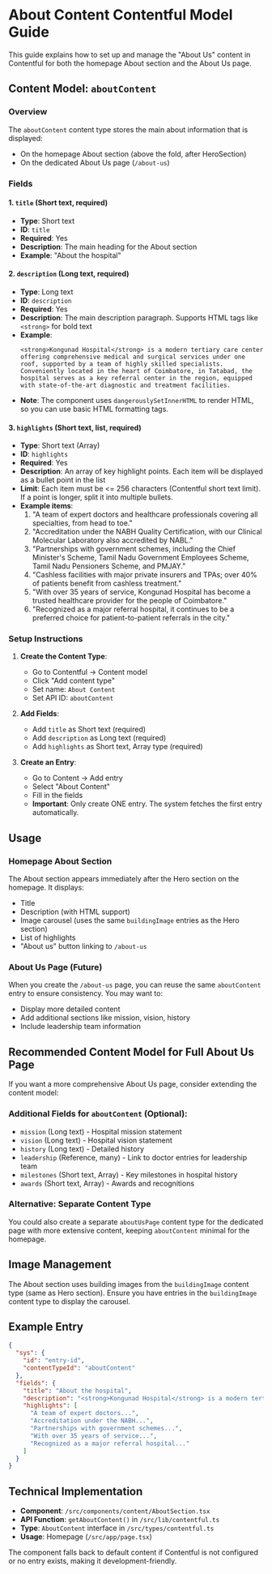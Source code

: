 # About Content Contentful Model Guide

This guide explains how to set up and manage the "About Us" content in Contentful for both the homepage About section and the About Us page.

## Content Model: `aboutContent`

### Overview
The `aboutContent` content type stores the main about information that is displayed:
- On the homepage About section (above the fold, after HeroSection)
- On the dedicated About Us page (`/about-us`)

### Fields

#### 1. `title` (Short text, required)
- **Type**: Short text
- **ID**: `title`
- **Required**: Yes
- **Description**: The main heading for the About section
- **Example**: "About the hospital"

#### 2. `description` (Long text, required)
- **Type**: Long text
- **ID**: `description`
- **Required**: Yes
- **Description**: The main description paragraph. Supports HTML tags like `<strong>` for bold text
- **Example**: 
  ```
  <strong>Kongunad Hospital</strong> is a modern tertiary care center offering comprehensive medical and surgical services under one roof, supported by a team of highly skilled specialists. Conveniently located in the heart of Coimbatore, in Tatabad, the hospital serves as a key referral center in the region, equipped with state-of-the-art diagnostic and treatment facilities.
  ```
- **Note**: The component uses `dangerouslySetInnerHTML` to render HTML, so you can use basic HTML formatting tags.

#### 3. `highlights` (Short text, list, required)
- **Type**: Short text (Array)
- **ID**: `highlights`
- **Required**: Yes
- **Description**: An array of key highlight points. Each item will be displayed as a bullet point in the list
- **Limit**: Each item must be <= 256 characters (Contentful short text limit). If a point is longer, split it into multiple bullets.
- **Example items**:
  1. "A team of expert doctors and healthcare professionals covering all specialties, from head to toe."
  2. "Accreditation under the NABH Quality Certification, with our Clinical Molecular Laboratory also accredited by NABL."
  3. "Partnerships with government schemes, including the Chief Minister's Scheme, Tamil Nadu Government Employees Scheme, Tamil Nadu Pensioners Scheme, and PMJAY."
  4. "Cashless facilities with major private insurers and TPAs; over 40% of patients benefit from cashless treatment."
  5. "With over 35 years of service, Kongunad Hospital has become a trusted healthcare provider for the people of Coimbatore."
  6. "Recognized as a major referral hospital, it continues to be a preferred choice for patient-to-patient referrals in the city."

### Setup Instructions

1. **Create the Content Type**:
   - Go to Contentful → Content model
   - Click "Add content type"
   - Set name: `About Content`
   - Set API ID: `aboutContent`

2. **Add Fields**:
   - Add `title` as Short text (required)
   - Add `description` as Long text (required)
   - Add `highlights` as Short text, Array type (required)

3. **Create an Entry**:
   - Go to Content → Add entry
   - Select "About Content"
   - Fill in the fields
   - **Important**: Only create ONE entry. The system fetches the first entry automatically.

## Usage

### Homepage About Section
The About section appears immediately after the Hero section on the homepage. It displays:
- Title
- Description (with HTML support)
- Image carousel (uses the same `buildingImage` entries as the Hero section)
- List of highlights
- "About us" button linking to `/about-us`

### About Us Page (Future)
When you create the `/about-us` page, you can reuse the same `aboutContent` entry to ensure consistency. You may want to:
- Display more detailed content
- Add additional sections like mission, vision, history
- Include leadership team information

## Recommended Content Model for Full About Us Page

If you want a more comprehensive About Us page, consider extending the content model:

### Additional Fields for `aboutContent` (Optional):
- `mission` (Long text) - Hospital mission statement
- `vision` (Long text) - Hospital vision statement
- `history` (Long text) - Detailed history
- `leadership` (Reference, many) - Link to doctor entries for leadership team
- `milestones` (Short text, Array) - Key milestones in hospital history
- `awards` (Short text, Array) - Awards and recognitions

### Alternative: Separate Content Type
You could also create a separate `aboutUsPage` content type for the dedicated page with more extensive content, keeping `aboutContent` minimal for the homepage.

## Image Management

The About section uses building images from the `buildingImage` content type (same as Hero section). Ensure you have entries in the `buildingImage` content type to display the carousel.

## Example Entry

```json
{
  "sys": {
    "id": "entry-id",
    "contentTypeId": "aboutContent"
  },
  "fields": {
    "title": "About the hospital",
    "description": "<strong>Kongunad Hospital</strong> is a modern tertiary care center...",
    "highlights": [
      "A team of expert doctors...",
      "Accreditation under the NABH...",
      "Partnerships with government schemes...",
      "With over 35 years of service...",
      "Recognized as a major referral hospital..."
    ]
  }
}
```

## Technical Implementation

- **Component**: `/src/components/content/AboutSection.tsx`
- **API Function**: `getAboutContent()` in `/src/lib/contentful.ts`
- **Type**: `AboutContent` interface in `/src/types/contentful.ts`
- **Usage**: Homepage (`/src/app/page.tsx`)

The component falls back to default content if Contentful is not configured or no entry exists, making it development-friendly.

